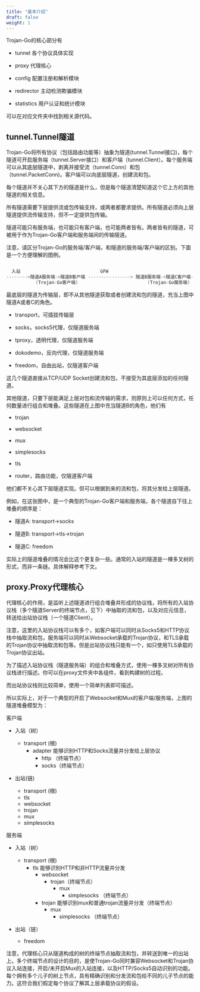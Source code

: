 ```yaml
---
title: "基本介绍"
draft: false
weight: 1
---
```


Trojan-Go的核心部分有

- tunnel 各个协议具体实现

- proxy 代理核心

- config 配置注册和解析模块

- redirector 主动检测欺骗模块

- statistics 用户认证和统计模块

可以在对应文件夹中找到相关源代码。

## tunnel.Tunnel隧道

Trojan-Go将所有协议（包括路由功能等）抽象为隧道(tunnel.Tunnel接口)，每个隧道可开启服务端（tunnel.Server接口）和客户端（tunnel.Client）。每个服务端可以从其底层隧道中，剥离并接受流（tunnel.Conn）和包（tunnel.PacketConn)。客户端可以向底层隧道，创建流和包。

每个隧道并不关心其下方的隧道是什么，但是每个隧道清楚知道这个它上方的其他隧道的相关信息。

所有隧道需要下层提供流或包传输支持，或两者都要求提供。所有隧道必须向上层隧道提供流传输支持，但不一定提供包传输。

隧道可能只有服务端，也可能只有客户端，也可能两者皆有。两者皆有的隧道，可被用于作为Trojan-Go客户端和服务端间的传输隧道。

注意，请区分Trojan-Go的服务端/客户端，和隧道的服务端/客户端的区别。下面是一个方便理解的图例。

```go

  入站                              GFW                                  出站
-------->隧道A服务端->隧道B客户端 ----------------> 隧道B服务端->隧道C客户端----------->
           (Trojan-Go客户端)                          (Trojan-Go服务端)

```

最底层的隧道为传输层，即不从其他隧道获取或者创建流和包的隧道，充当上图中隧道A或者C的角色。

- transport，可插拔传输层

- socks，socks5代理，仅隧道服务端
  
- tproxy，透明代理，仅隧道服务端

- dokodemo，反向代理，仅隧道服务端

- freedom，自由出站，仅隧道客户端

这几个隧道直接从TCP/UDP Socket创建流和包，不接受为其底层添加的任何隧道。

其他隧道，只要下层能满足上层对包和流传输的需求，则原则上可以任何方式，任何数量进行组合和堆叠。这些隧道在上图中充当隧道B的角色，他们有

- trojan

- websocket

- mux

- simplesocks

- tls

- router，路由功能，仅隧道客户端

他们都不关心其下层隧道实现。但可以根据到来的流和包，将其分发给上层隧道。

例如，在这张图中，是一个典型的Trojan-Go客户端和服务端，各个隧道自下往上堆叠的顺序是：

- 隧道A: transport->socks

- 隧道B: transport->tls->trojan

- 隧道C: freedom

实际上的隧道堆叠的情况会比这个更复杂一些。通常的入站的隧道是一棵多叉树的形式，而非一条链。具体解释参考下文。

## proxy.Proxy代理核心

代理核心的作用，是监听上述隧道进行组合堆叠并形成的协议栈，将所有的入站协议栈（多个隧道Server的终端节点，见下）中抽取的流和包，以及对应元信息，转送给出站协议栈（一个隧道Client）。

注意，这里的入站协议栈可以有多个，如客户端可以同时从Socks5和HTTP协议栈中抽取流和包，服务端可以同时从Websocket承载的Trojan协议，和TLS承载的Trojan协议中抽取流和包等。但是出站协议栈只能有一个，如只使用TLS承载的Trojan协议出站。

为了描述入站协议栈（隧道服务端）的组合和堆叠方式，使用一棵多叉树对所有协议栈进行描述。你可以在proxy文件夹中各组件，看到构建树的过程。

而出站协议栈则比较简单，使用一个简单列表即可描述。

所以实际上，对于一个典型的开启了Websocket和Mux的客户端/服务端，上图的隧道堆叠模型为：

客户端

- 入站（树）
  - transport (根)
    - adapter 能够识别HTTP和Socks流量并分发给上层协议
      - http （终端节点）
      - socks（终端节点）

- 出站(链)
  - transport (根)
  - tls
  - websocket
  - trojan
  - mux
  - simplesocks

服务端

- 入站（树）
  - transport (根)
    - tls 能够识别HTTP和非HTTP流量并分发
      - websocket
        - trojan（终端节点）
          - mux
            - simplesocks （终端节点）
      - trojan 能够识别mux和普通trojan流量并分发（终端节点）
        - mux
          - simplesocks （终端节点）

- 出站（链）
  - freedom

注意，代理核心只从隧道构成的树的终端节点抽取流和包，并转送到唯一的出站上。多个终端节点的设计的目的，是使Trojan-Go同时兼容Websocket和Trojan协议入站连接，开启/未开启Mux的入站连接，以及HTTP/Socks5自动识别的功能。每个拥有多个儿子的树上节点，具有精确识别和分发流和包给不同的儿子节点的能力。这符合我们假定每个协议了解其上层承载协议的假设。
